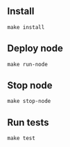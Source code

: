 ## Install

```text
make install
```

## Deploy node

```text
make run-node
```
## Stop node

```text
make stop-node
```
## Run tests

```text
make test
```
